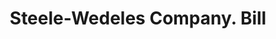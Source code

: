 ---
doi: 10.7916/D87D467G
date_other: '1898'
date_other_textual: '1898'
form: printed ephemera
genre:
- Invoices
name:
- Steele-Wedeles Company
object_in_context_url: https://biggert.cul.columbia.edu/items/view/ave_biggert_00250
subject_hierarchical_geographic:
- Chicago, Illinois, United States
subject_name:
- Steele-Wedeles Company
title: Steele-Wedeles Company. Bill
sort_title: Steele-Wedeles Company. Bill
call_number: ave_biggert_00250
coordinates:
- 41.83694444444445,-87.68472222222222
pid: ave_biggert_00250
identifiers: ave_biggert_00250
thumbnail: https://derivativo-2.library.columbia.edu/iiif/2/ldpd:345055/full/!256,256/0/native.jpg
permalink: /biggert/ave_biggert_00250/
layout: iiif-image-page
---